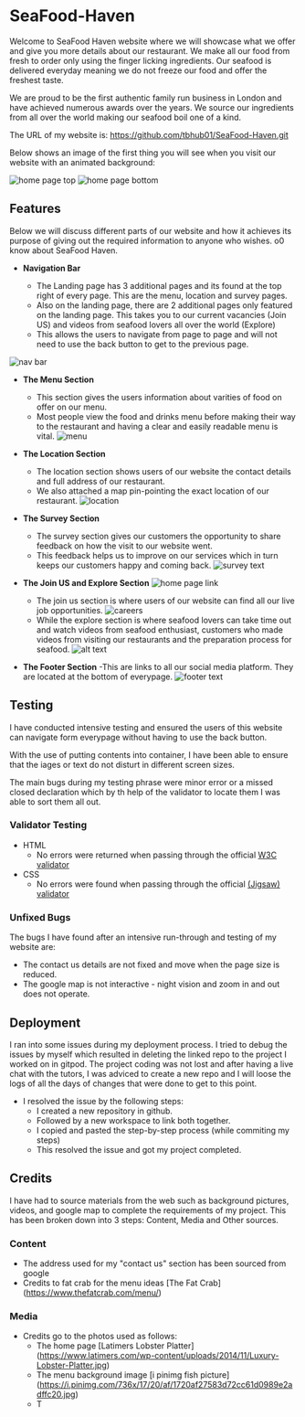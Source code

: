# SeaFood-Haven

Welcome to SeaFood Haven website where we will showcase what we offer and give you more details about our restaurant. We make all our food from fresh to order only using the finger licking ingredients. Our seafood is delivered everyday meaning we do not freeze our food and offer the freshest taste. 

We are proud to be the first authentic family run business in London and have achieved numerous awards over the years. We source our ingredients from all over the world making our seafood boil one of a kind. 

The URL of my website is: https://github.com/tbhub01/SeaFood-Haven.git

Below shows an image of the first thing you will see when you visit our website with an animated background:


![home page top](image-17.png)
![home page bottom](image-6.png)

## Features

Below we will discuss different parts of our website and how it achieves its 
purpose of giving out the required information to anyone who wishes.
o0 know about SeaFood Haven.

- __Navigation Bar__

  - The Landing page has 3 additional pages and its found at the top right of every page. This are the menu, location and survey pages. 
   - Also on the landing page, there are 2 additional pages only featured on the landing page. This takes you to our current vacancies (Join US) and videos from seafood lovers all over the world (Explore) 
   - This allows the users to navigate from page to page and will not need to use the back button to get to the previous page. 

![nav bar](image-4.png)

- __The Menu Section__
    - This section gives the users information about varities of food on offer on our menu.
    - Most people view the food and drinks menu before making their way to the restaurant and having a clear and easily readable menu is vital.
  ![menu](image-19.png)

- __The Location Section__
  - The location section shows users of our website the contact details and full address of our restaurant.
  - We also attached a map pin-pointing the exact location of our restaurant. 
  ![location](image-20.png)

- __The Survey Section__
  - The survey section gives our customers the opportunity to share feedback on how the visit to our website went.
  - This feedback helps us to improve on our services which in turn keeps our customers happy and coming back. 
    ![survey text](image-10.png)

- __The Join US and Explore Section__
          ![home page link](image-11.png)

  - The join us section is where users of our website can find all our live job opportunities.
      ![careers](image-21.png)
  - While the explore section is where seafood lovers can take time out and watch videos from seafood enthusiast, customers who made videos from visiting our restaurants and the preparation process for seafood. 
       ![alt text](image-22.png) 

- __The Footer Section__
  -This are links to all our social media platform. They are located at the bottom of everypage.
        ![footer text](image-15.png)


## Testing

I have conducted intensive testing and ensured the users of this website can navigate form everypage without having to use the back button.

With the use of putting contents into container, I have been able to ensure that the iages or text do not disturt in different screen sizes. 

The main bugs during my testing phrase were minor error or a missed closed declaration which by th help of the validator to locate them I was able to sort them all out. 

### Validator Testing

- HTML
  - No errors were returned when passing through the official [W3C validator](https://validator.w3.org/nu/#textarea)
- CSS
  - No errors were found when passing through the official [(Jigsaw) validator]("http://jigsaw.w3.org/css-validator/check/referer")

### Unfixed Bugs

The bugs I have found after an intensive run-through and testing of my website are:
- The contact us details are not fixed and move when the page size is reduced.
- The google map is not interactive - night vision and zoom in and out does not operate.

## Deployment

I ran into some issues during my deployment process. I tried to debug the issues by myself which resulted in deleting the linked repo to the project I worked on in gitpod. The project coding was not lost and after having a live chat with the tutors, I was adviced to create a new repo and I will loose the logs of all the days of changes that were done to get to this point.

- I resolved the issue by the following steps:
  - I created a new repository in github.
  - Followed by a new workspace to link both together.
  - I copied and pasted the step-by-step process (while commiting my steps)
  - This resolved the issue and got my project completed.

## Credits 

I have had to source materials from the web such as background pictures, videos, and google map to complete the requirements of my project. This has been broken down into 3 steps: Content, Media and Other sources.

### Content 

- The address used for my "contact us" section has been sourced from google
- Credits to fat crab for the menu ideas [The Fat Crab] (https://www.thefatcrab.com/menu/)

### Media

- Credits go to the photos used as follows:
  - The home page [Latimers Lobster Platter] (https://www.latimers.com/wp-content/uploads/2014/11/Luxury-Lobster-Platter.jpg)
  - The menu background image [i pinimg fish picture] (https://i.pinimg.com/736x/17/20/af/1720af27583d72cc61d0989e2adffc20.jpg)
  - T




    








  
  




